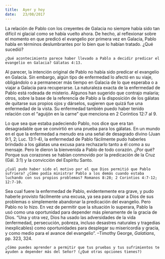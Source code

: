 ```yaml
---
title:  Ayer y hoy
date:   23/08/2017
---
```


La relación de Pablo con los creyentes de Galacia no siempre había sido tan difícil ni glacial como se había vuelto ahora. De hecho, al reflexionar sobre el momento en que predicó el evangelio por primera vez en Galacia, Pablo habla en términos deslumbrantes por lo bien que lo habían tratado. ¿Qué sucedió?

`¿Qué acontecimiento parece haber llevado a Pablo a decidir predicar el evangelio en Galacia? Gálatas 4:13.`

Al parecer, la intención original de Pablo no había sido predicar el evangelio en Galacia. Sin embargo, algún tipo de enfermedad lo afectó en su viaje, obligándolo o a permanecer más tiempo en Galacia de lo que esperaba o a viajar a Galacia para recuperarse. La naturaleza exacta de la enfermedad de Pablo está rodeada de misterio. Algunos han sugerido que contrajo malaria; otros, sobre la base de la referencia de Pablo a la disposición de los gálatas de quitarse sus propios ojos y dárselos, sugieren que quizá fue una enfermedad de la vista. Su enfermedad también puedo haber tenido relación con el “aguijón en la carne” que menciona en 2 Corintios 12:7 al 9.

Lo que sea que estaba padeciendo Pablo, nos dice que era tan desagradable que se convirtió en una prueba para los gálatas. En un mundo en el que la enfermedad a menudo era una señal de desagrado divino (Juan 9:1, 2; Luc. 13:1-4), la enfermedad de Pablo fácilmente pudo haberles brindado a los gálatas una excusa para rechazarlo tanto a él como a su mensaje. Pero le dieron la bienvenida a Pablo de todo corazón. ¿Por qué? Porque sus corazones se habían conmovido por la predicación de la Cruz (Gál. 3:1) y la convicción del Espíritu Santo.

`¿Cuál pudo haber sido el motivo por el que Dios permitió que Pablo sufriera? ¿Cómo podía ministrar Pablo a los demás cuando estaba luchando con sus propios problemas? Romanos 8:28; 2 Corintios 4:7-12; 12:7-10.`

Sea cual fuere la enfermedad de Pablo, evidentemente era grave, y pudo haberle provisto fácilmente una excusa, ya sea para culpar a Dios de sus problemas o simplemente abandonar la predicación del evangelio. Pero Pablo no lo hizo. En vez de permitir que la situación lo superara, Pablo la usó como una oportunidad para depender más plenamente de la gracia de Dios. “Una y otra vez, Dios ha usado las adversidades de la vida (enfermedad, persecución, pobreza, incluso desastres naturales y tragedias inexplicables) como oportunidades para desplegar su misericordia y gracia, y como medio para el avance del evangelio”. –Timothy George, *Galatians*, pp. 323, 324.

`¿Cómo puedes aprender a permitir que tus pruebas y tus sufrimientos te ayuden a depender más del Señor? (¿Qué otras opciones tienes?)`